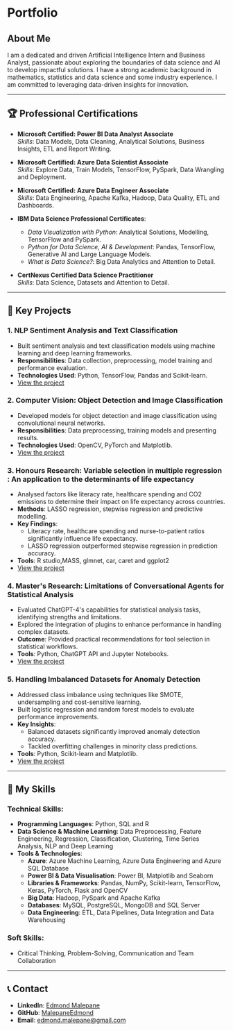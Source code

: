 # Portfolio

## About Me
I am a dedicated and driven Artificial Intelligence Intern and Business Analyst, passionate about exploring the boundaries of data science and AI to develop impactful solutions. I have a strong academic background in mathematics, statistics and data science and some industry experience. I am committed to leveraging data-driven insights for innovation.

---

## 🏆 Professional Certifications
- **Microsoft Certified: Power BI Data Analyst Associate**  
  *Skills*: Data Models, Data Cleaning, Analytical Solutions, Business Insights, ETL and Report Writing.

- **Microsoft Certified: Azure Data Scientist Associate**  
  *Skills*: Explore Data, Train Models, TensorFlow, PySpark, Data Wrangling and Deployment.

- **Microsoft Certified: Azure Data Engineer Associate**  
  *Skills*: Data Engineering, Apache Kafka, Hadoop, Data Quality, ETL and Dashboards.

- **IBM Data Science Professional Certificates**:  
  - *Data Visualization with Python*: Analytical Solutions, Modelling, TensorFlow and PySpark.  
  - *Python for Data Science, AI & Development*: Pandas, TensorFlow, Generative AI and Large Language Models.  
  - *What is Data Science?*: Big Data Analytics and Attention to Detail.

- **CertNexus Certified Data Science Practitioner**  
  *Skills*: Data Science, Datasets and Attention to Detail.

---

## 🔧 Key Projects

### 1. NLP Sentiment Analysis and Text Classification
- Built sentiment analysis and text classification models using machine learning and deep learning frameworks.
- **Responsibilities**: Data collection, preprocessing, model training and performance evaluation.  
- **Technologies Used**: Python, TensorFlow, Pandas and Scikit-learn.  
- [View the project](Sentiment-AnalysNLP_Sentiment_Analysis_and_Text_Classification)

### 2. Computer Vision: Object Detection and Image Classification
- Developed models for object detection and image classification using convolutional neural networks.
- **Responsibilities**: Data preprocessing, training models and presenting results.  
- **Technologies Used**: OpenCV, PyTorch and Matplotlib.  
- [View the project](#)

### 3. Honours Research: Variable selection in multiple regression : An application to the determinants of life expectancy
- Analysed factors like literacy rate, healthcare spending and CO2 emissions to determine their impact on life expectancy across countries.
- **Methods**: LASSO regression, stepwise regression and predictive modelling.  
- **Key Findings**:
  - Literacy rate, healthcare spending and nurse-to-patient ratios significantly influence life expectancy.
  - LASSO regression outperformed stepwise regression in prediction accuracy.
- **Tools**: R studio,MASS, glmnet, car, caret and ggplot2 
- [View the project](https://github.com/MalepaneEdmond/Edmond-Malepane-Projects/tree/main/Socio-Economic%20Determinants%20of%20Life%20Expectancy)

### 4. Master's Research: Limitations of Conversational Agents for Statistical Analysis
- Evaluated ChatGPT-4's capabilities for statistical analysis tasks, identifying strengths and limitations.
- Explored the integration of plugins to enhance performance in handling complex datasets.
- **Outcome**: Provided practical recommendations for tool selection in statistical workflows.
- **Tools**: Python, ChatGPT API and Jupyter Notebooks.  
- [View the project](Edmond_Research.ipynb)

### 5. Handling Imbalanced Datasets for Anomaly Detection
- Addressed class imbalance using techniques like SMOTE, undersampling and cost-sensitive learning.
- Built logistic regression and random forest models to evaluate performance improvements.
- **Key Insights**:
  - Balanced datasets significantly improved anomaly detection accuracy.
  - Tackled overfitting challenges in minority class predictions.
- **Tools**: Python, Scikit-learn and Matplotlib.  
- [View the project](https://github.com/MalepaneEdmond/Edmond-Malepane-Projects/tree/main/Handling%20Imbalanced%20Datasets%20for%20Anomaly%20Detection)

---

## 🚀 My Skills

### Technical Skills:
- **Programming Languages**: Python, SQL and R
- **Data Science & Machine Learning**: Data Preprocessing, Feature Engineering, Regression, Classification, Clustering, Time Series Analysis, NLP and Deep Learning
- **Tools & Technologies**:
  - **Azure**: Azure Machine Learning, Azure Data Engineering and Azure SQL Database
  - **Power BI & Data Visualisation**: Power BI, Matplotlib and Seaborn
  - **Libraries & Frameworks**: Pandas, NumPy, Scikit-learn, TensorFlow, Keras, PyTorch, Flask and OpenCV
  - **Big Data**: Hadoop, PySpark and Apache Kafka
  - **Databases**: MySQL, PostgreSQL, MongoDB and SQL Server
  - **Data Engineering**: ETL, Data Pipelines, Data Integration and Data Warehousing

### Soft Skills:
- Critical Thinking, Problem-Solving, Communication and Team Collaboration

---

## 📞 Contact
- **LinkedIn**: [Edmond Malepane](https://www.linkedin.com/in/edmond-malepane/)
- **GitHub**: [MalepaneEdmond](https://github.com/MalepaneEdmond)
- **Email**: [edmond.malepane@gmail.com](mailto:edmond.malepane@gmail.com)
